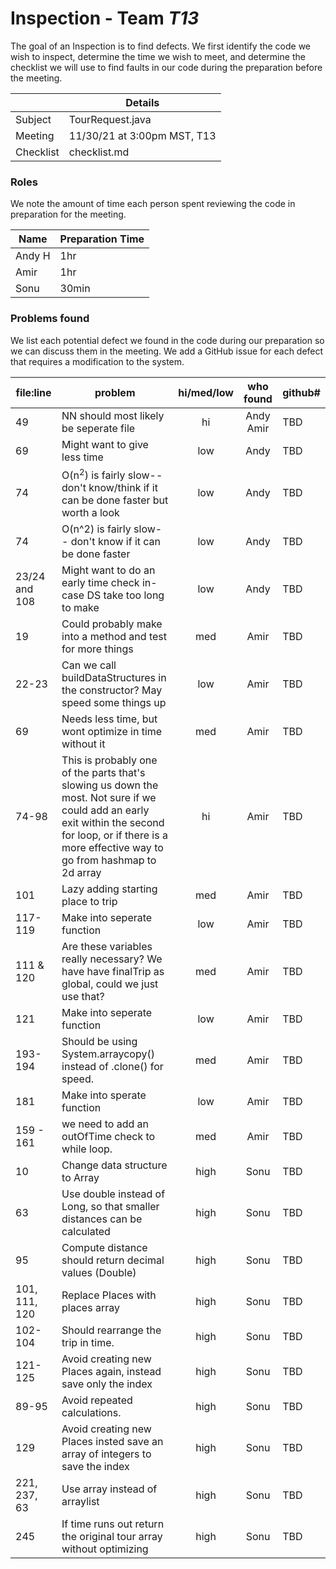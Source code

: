 # Inspection - Team *T13* 

The goal of an Inspection is to find defects.
We first identify the code we wish to inspect, determine the time we wish to meet, and determine the checklist we will use to find faults in our code during the preparation before the meeting.

|  | Details |
| ----- | ----- |
| Subject | TourRequest.java |
| Meeting | 11/30/21 at 3:00pm MST, T13 |
| Checklist | checklist.md|

### Roles

We note the amount of time each person spent reviewing the code in preparation for the meeting.

| Name | Preparation Time |
| ---- | ---- |
| Andy H | 1hr |
| Amir | 1hr |
| Sonu | 30min |


### Problems found

We list each potential defect we found in the code during our preparation so we can discuss them in the meeting.
We add a GitHub issue for each defect that requires a modification to the system.

| file:line | problem | hi/med/low | who found | github#  |
| --- | --- | :---: | :---: | --- |
| 49 | NN should most likely be seperate file | hi | Andy <br> Amir | TBD |
| 69 | Might want to give less time | low | Andy | TBD |
| 74 | O(n<sup>2</sup>) is fairly slow-- don't know/think if it can be done faster but worth a look | low | Andy | TBD |
| 74 | O(n^2) is fairly slow-- don't know if it can be done faster | low | Andy | TBD |
| 23/24 and 108 | Might want to do an early time check in-case DS take too long to make | low | Andy | TBD |
|19| Could probably make into a method and test for more things| med | Amir | TBD|
|22-23| Can we call buildDataStructures in the constructor? May speed some things up | low | Amir|TBD|
| 69 | Needs less time, but wont optimize in time without it | med | Amir | TBD|
|74-98| This is probably one of the parts that's slowing us down the most. Not sure if we could add an early exit within the second for loop, or if there is a more effective way to go from hashmap to 2d array| hi | Amir | TBD |
|101| Lazy adding starting place to trip | med | Amir | TBD |
|117-119| Make into seperate function | low | Amir | TBD |
|111 & 120| Are these variables really necessary? We have have finalTrip as global, could we just use that? | med | Amir | TBD |
|121| Make into seperate function | low | Amir | TBD |
|193-194| Should be using System.arraycopy() instead of .clone() for speed. | med | Amir | TBD |
|181| Make into sperate function | low | Amir | TBD |
|159 - 161| we need to add an outOfTime check to while loop. | med | Amir | TBD | 
|10| Change data structure to Array | high | Sonu | TBD|
|63| Use double instead of Long, so that smaller distances can be calculated | high | Sonu | TBD |
|95| Compute distance should return decimal values (Double)| high | Sonu | TBD | 
|101, 111, 120| Replace Places with places array| high | Sonu | TBD | 
|102-104| Should rearrange the trip in time.| high | Sonu | TBD | 
|121-125| Avoid creating new Places again, instead save only the index | high | Sonu | TBD |
|89-95| Avoid repeated calculations.| high | Sonu | TBD |
|129| Avoid creating new Places insted save an array of integers to save the index | high | Sonu | TBD |
|221, 237, 63| Use array instead of arraylist| high | Sonu | TBD | 
|245| If time runs out return the original tour array without optimizing | high | Sonu | TBD |
